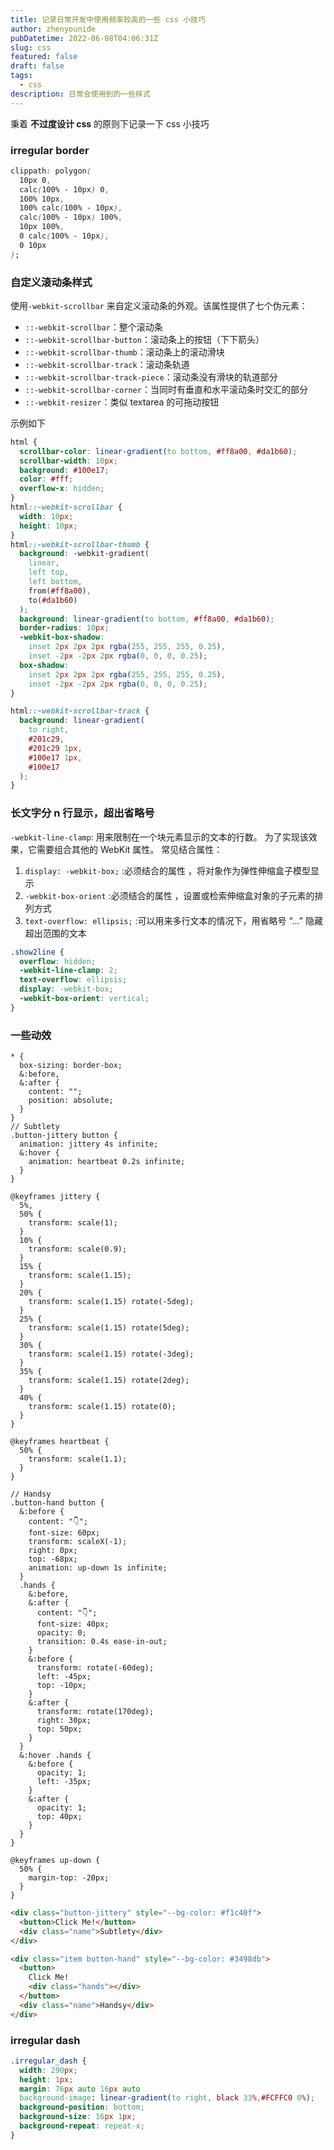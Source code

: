 ```yaml
---
title: 记录日常开发中使用频率较高的一些 css 小技巧
author: zhenyounide
pubDatetime: 2022-06-08T04:06:31Z
slug: css
featured: false
draft: false
tags:
  - css
description: 日常会使用到的一些样式
---
```


秉着 **不过度设计 css** 的原则下记录一下 css 小技巧

### irregular border

```css
clippath: polygon(
  10px 0,
  calc(100% - 10px) 0,
  100% 10px,
  100% calc(100% - 10px),
  calc(100% - 10px) 100%,
  10px 100%,
  0 calc(100% - 10px),
  0 10px
);
```

### 自定义滚动条样式

使用`-webkit-scrollbar` 来自定义滚动条的外观。该属性提供了七个伪元素：

- `::-webkit-scrollbar`：整个滚动条
- `::-webkit-scrollbar-button`：滚动条上的按钮（下下箭头）
- `::-webkit-scrollbar-thumb`：滚动条上的滚动滑块
- `::-webkit-scrollbar-track`：滚动条轨道
- `::-webkit-scrollbar-track-piece`：滚动条没有滑块的轨道部分
- `::-webkit-scrollbar-corner`：当同时有垂直和水平滚动条时交汇的部分
- `::-webkit-resizer`：类似 textarea 的可拖动按钮

示例如下

```css
html {
  scrollbar-color: linear-gradient(to bottom, #ff8a00, #da1b60);
  scrollbar-width: 10px;
  background: #100e17;
  color: #fff;
  overflow-x: hidden;
}
html::-webkit-scrollbar {
  width: 10px;
  height: 10px;
}
html::-webkit-scrollbar-thumb {
  background: -webkit-gradient(
    linear,
    left top,
    left bottom,
    from(#ff8a00),
    to(#da1b60)
  );
  background: linear-gradient(to bottom, #ff8a00, #da1b60);
  border-radius: 10px;
  -webkit-box-shadow:
    inset 2px 2px 2px rgba(255, 255, 255, 0.25),
    inset -2px -2px 2px rgba(0, 0, 0, 0.25);
  box-shadow:
    inset 2px 2px 2px rgba(255, 255, 255, 0.25),
    inset -2px -2px 2px rgba(0, 0, 0, 0.25);
}

html::-webkit-scrollbar-track {
  background: linear-gradient(
    to right,
    #201c29,
    #201c29 1px,
    #100e17 1px,
    #100e17
  );
}
```

### 长文字分 n 行显示，超出省略号

`-webkit-line-clamp`: 用来限制在一个块元素显示的文本的行数。 为了实现该效果，它需要组合其他的 WebKit 属性。
常见结合属性：

1. `display: -webkit-box;` :必须结合的属性 ，将对象作为弹性伸缩盒子模型显示
2. `-webkit-box-orient` :必须结合的属性 ，设置或检索伸缩盒对象的子元素的排列方式
3. `text-overflow: ellipsis;` :可以用来多行文本的情况下，用省略号 “…” 隐藏超出范围的文本

```css
.show2line {
  overflow: hidden;
  -webkit-line-clamp: 2;
  text-overflow: ellipsis;
  display: -webkit-box;
  -webkit-box-orient: vertical;
}
```

### 一些动效

```less
* {
  box-sizing: border-box;
  &:before,
  &:after {
    content: "";
    position: absolute;
  }
}
// Subtlety
.button-jittery button {
  animation: jittery 4s infinite;
  &:hover {
    animation: heartbeat 0.2s infinite;
  }
}

@keyframes jittery {
  5%,
  50% {
    transform: scale(1);
  }
  10% {
    transform: scale(0.9);
  }
  15% {
    transform: scale(1.15);
  }
  20% {
    transform: scale(1.15) rotate(-5deg);
  }
  25% {
    transform: scale(1.15) rotate(5deg);
  }
  30% {
    transform: scale(1.15) rotate(-3deg);
  }
  35% {
    transform: scale(1.15) rotate(2deg);
  }
  40% {
    transform: scale(1.15) rotate(0);
  }
}

@keyframes heartbeat {
  50% {
    transform: scale(1.1);
  }
}

// Handsy
.button-hand button {
  &:before {
    content: "👇";
    font-size: 60px;
    transform: scaleX(-1);
    right: 0px;
    top: -68px;
    animation: up-down 1s infinite;
  }
  .hands {
    &:before,
    &:after {
      content: "👇";
      font-size: 40px;
      opacity: 0;
      transition: 0.4s ease-in-out;
    }
    &:before {
      transform: rotate(-60deg);
      left: -45px;
      top: -10px;
    }
    &:after {
      transform: rotate(170deg);
      right: 30px;
      top: 50px;
    }
  }
  &:hover .hands {
    &:before {
      opacity: 1;
      left: -35px;
    }
    &:after {
      opacity: 1;
      top: 40px;
    }
  }
}

@keyframes up-down {
  50% {
    margin-top: -20px;
  }
}
```

```html
<div class="button-jittery" style="--bg-color: #f1c40f">
  <button>Click Me!</button>
  <div class="name">Subtlety</div>
</div>

<div class="item button-hand" style="--bg-color: #3498db">
  <button>
    Click Me!
    <div class="hands"></div>
  </button>
  <div class="name">Handsy</div>
</div>
```

### irregular dash

```css
.irregular_dash {
  width: 290px;
  height: 1px;
  margin: 76px auto 16px auto
  background-image: linear-gradient(to right, black 33%,#FCFFC0 0%);
  background-position: bottom;
  background-size: 16px 1px;
  background-repeat: repeat-x;
}
```
